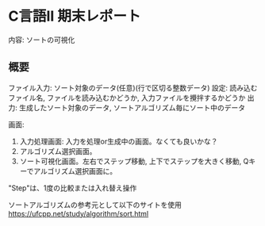 # C言語II 期末レポート
内容: ソートの可視化

## 概要
ファイル入力: ソート対象のデータ(任意)(行で区切る整数データ)
設定: 読み込むファイル名, ファイルを読み込むかどうか, 入力ファイルを攪拌するかどうか
出力: 生成したソート対象のデータ, ソートアルゴリズム毎にソート中のデータ

画面:
1. 入力処理画面: 入力を処理or生成中の画面。なくても良いかな？
2. アルゴリズム選択画面。
3. ソート可視化画面。左右でステップ移動, 上下でステップを大きく移動, Qキーでアルゴリズム選択画面に。

"Step"は、1度の比較または入れ替え操作

ソートアルゴリズムの参考元として以下のサイトを使用
https://ufcpp.net/study/algorithm/sort.html